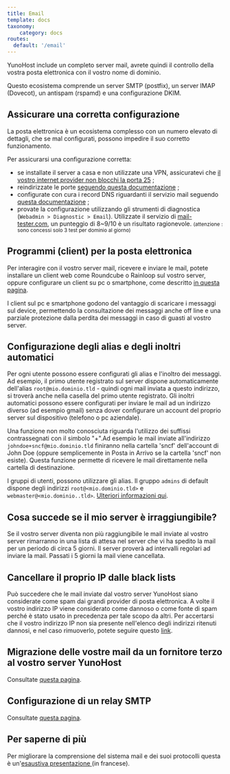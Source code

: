 ```yaml
---
title: Email
template: docs
taxonomy:
    category: docs
routes:
  default: '/email'
---
```


YunoHost include un completo server mail, avrete quindi il controllo della vostra posta elettronica con il vostro nome di dominio.

Questo ecosistema comprende un server SMTP (postfix), un server IMAP (Dovecot), un antispam (rspamd) e una configurazione DKIM.

## Assicurare una corretta configurazione

La posta elettronica è un ecosistema complesso con un numero elevato di dettagli, che se mal configurati, possono impedire il suo corretto funzionamento.

Per assicurarsi una configurazione corretta:

- se installate il server a casa e non utilizzate una VPN, assicuratevi che  [il vostro internet provider non blocchi la porta 25](/isp) ;
- reindirizzate le porte [seguendo questa documentazione](/isp_box_config) ;
- configurate con cura i record DNS riguardanti il servizio mail seguendo [questa documentazione](/dns_config) ;
- provate la configurazione utilizzando gli strumenti di diagnostica (`Webadmin > Diagnostic > Email`). Utilizzate il servizio di [mail-tester.com](https://mail-tester.com), un punteggio di 8~9/10 è un risultato ragionevole.  <small>(attenzione : sono concessi solo 3 test per dominio al giorno)</small>

## Programmi (client) per la posta elettronica

Per interagire con il vostro server mail, ricevere e inviare le mail, potete installare un client web come Roundcube o Rainloop sul vostro server, oppure configurare un client su pc o smartphone, come descritto [in questa pagina](/email_configure_client).

I client sul pc e smartphone godono del vantaggio di scaricare i messaggi sul device, permettendo la consultazione dei messaggi anche off line e una parziale protezione dalla perdita dei messaggi in caso di guasti al vostro server.

## Configurazione degli alias e degli inoltri automatici

Per ogni utente possono essere configurati gli alias e l'inoltro dei messaggi. Ad esempio, il primo utente registrato sul server dispone automaticamente dell'alias `root@mio.dominio.tld` - quindi ogni mail inviata a questo indirizzo, si troverà anche nella casella del primo utente registrato. Gli inoltri automatici possono essere configurati per inviare le mail ad un indirizzo diverso (ad esempio gmail) senza dover configurare un account del proprio server sul dispositivo (telefono o pc aziendale).

Una funzione non molto conosciuta riguarda l'utilizzo dei suffissi contrassegnati con il simbolo "+".Ad esempio le mail inviate all'indirizzo `johndoe+sncf@mio.dominio.tld` finiranno nella cartella 'sncf' dell'account di John Doe (oppure semplicemente in Posta in Arrivo se la cartella 'sncf' non esiste). Questa funzione permette di ricevere le mail direttamente nella cartella di destinazione.

I gruppi di utenti, possono utilizzare gli alias. Il gruppo `admins` di default dispone degli indirizzi `root@<mio.dominio.tld>` e `webmaster@<mio.dominio..tld>`. [Ulteriori informazioni qui](/groups_and_permissions#&eacute;érer-les-alias-des-groupes).

## Cosa succede se il mio server è irraggiungibile?

Se il vostro server diventa non più raggiungibile le mail inviate al vostro server rimarranno in una lista di attesa nel server che vi ha spedito la mail per un periodo di circa 5 giorni. Il server proverà ad intervalli regolari ad inviare la mail. Passati i 5 giorni la mail viene cancellata.

## Cancellare il proprio IP dalle black lists

Può succedere che le mail inviate dal vostro server YunoHost siano considerate come spam dai grandi provider di posta elettronica.
A volte il vostro indirizzo IP viene considerato come dannoso o come fonte di spam perché è stato usato in precedenza per tale scopo da altri. 
Per accertarsi che il vostro indirizzo IP non sia presente nell'elenco degli indirizzi ritenuti dannosi, e nel caso rimuoverlo, potete seguire questo [link](/blacklist_forms).

## Migrazione delle vostre mail da un fornitore terzo al vostro server YunoHost

Consultate [questa pagina](/email_migration).

## Configurazione di un relay SMTP

Consultate [questa pagina](/email_configure_relay).

## Per saperne di più

Per migliorare la comprensione del sistema mail e dei suoi protocolli questa è un'[esaustiva presentazione ](https://www.octopuce.fr/conference-lemail-vaste-sujet-par-benjamin-sonntag/) (in francese).
